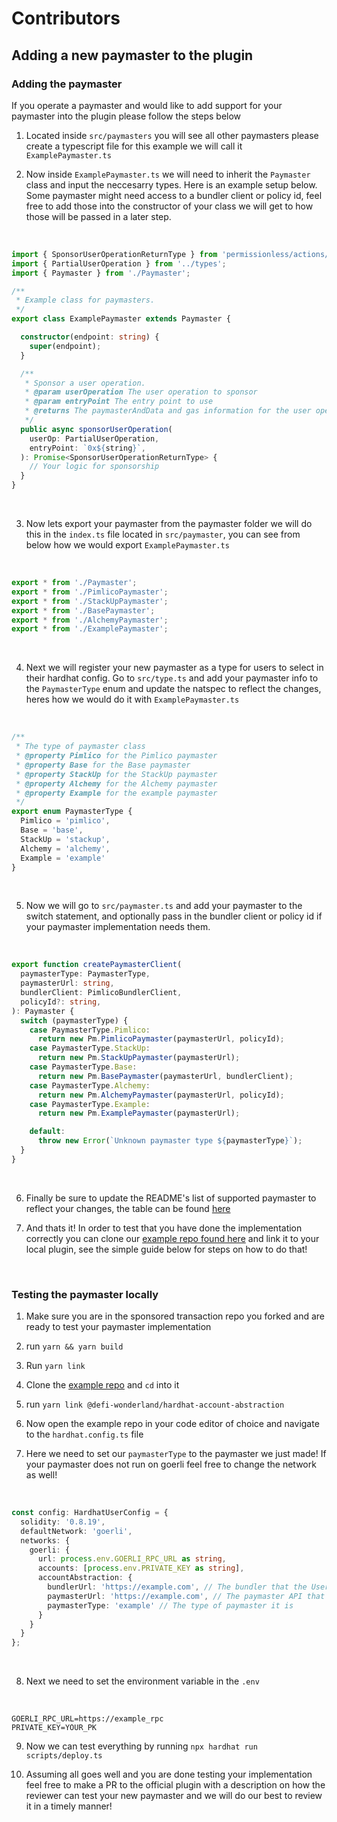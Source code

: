 # Contributors

## Adding a new paymaster to the plugin

### Adding the paymaster

If you operate a paymaster and would like to add support for your paymaster into the plugin please follow the steps below

1. Located inside `src/paymasters` you will see all other paymasters please create a typescript file for this example we will call it `ExamplePaymaster.ts`

1. Now inside `ExamplePaymaster.ts` we will need to inherit the `Paymaster` class and input the neccesarry types. Here is an example setup below. Some paymaster might need access to a bundler client or policy id, feel free to add those into the constructor of your class we will get to how those will be passed in a later step.

<br>

```ts
import { SponsorUserOperationReturnType } from 'permissionless/actions/pimlico';
import { PartialUserOperation } from '../types';
import { Paymaster } from './Paymaster';

/**
 * Example class for paymasters.
 */
export class ExamplePaymaster extends Paymaster {

  constructor(endpoint: string) {
    super(endpoint);
  }

  /**
   * Sponsor a user operation.
   * @param userOperation The user operation to sponsor
   * @param entryPoint The entry point to use
   * @returns The paymasterAndData and gas information for the user operation or just the paymasterAndData depending on the implementation
   */
  public async sponsorUserOperation(
    userOp: PartialUserOperation,
    entryPoint: `0x${string}`,
  ): Promise<SponsorUserOperationReturnType> {
    // Your logic for sponsorship
  }
}
```
<br>

3. Now lets export your paymaster from the paymaster folder we will do this in the `index.ts` file located in `src/paymaster`, you can see from below how we would export `ExamplePaymaster.ts`

<br>

```ts
export * from './Paymaster';
export * from './PimlicoPaymaster';
export * from './StackUpPaymaster';
export * from './BasePaymaster';
export * from './AlchemyPaymaster';
export * from './ExamplePaymaster';
```

<br>

4. Next we will register your new paymaster as a type for users to select in their hardhat config. Go to `src/type.ts` and add your paymaster info to the `PaymasterType` enum and update the natspec to reflect the changes, heres how we would do it with `ExamplePaymaster.ts`

<br>

```ts
/**
 * The type of paymaster class
 * @property Pimlico for the Pimlico paymaster
 * @property Base for the Base paymaster
 * @property StackUp for the StackUp paymaster
 * @property Alchemy for the Alchemy paymaster
 * @property Example for the example paymaster
 */
export enum PaymasterType {
  Pimlico = 'pimlico',
  Base = 'base',
  StackUp = 'stackup',
  Alchemy = 'alchemy',
  Example = 'example'
}
```
<br>

5. Now we will go to `src/paymaster.ts` and add your paymaster to the switch statement, and optionally pass in the bundler client or policy id if your paymaster implementation needs them.

<br>

```ts
export function createPaymasterClient(
  paymasterType: PaymasterType,
  paymasterUrl: string,
  bundlerClient: PimlicoBundlerClient,
  policyId?: string,
): Paymaster {
  switch (paymasterType) {
    case PaymasterType.Pimlico:
      return new Pm.PimlicoPaymaster(paymasterUrl, policyId);
    case PaymasterType.StackUp:
      return new Pm.StackUpPaymaster(paymasterUrl);
    case PaymasterType.Base:
      return new Pm.BasePaymaster(paymasterUrl, bundlerClient);
    case PaymasterType.Alchemy:
      return new Pm.AlchemyPaymaster(paymasterUrl, policyId);
    case PaymasterType.Example:
      return new Pm.ExamplePaymaster(paymasterUrl);

    default:
      throw new Error(`Unknown paymaster type ${paymasterType}`);
  }
}
```

<br>

6. Finally be sure to update the README's list of supported paymaster to reflect your changes, the table can be found [here](./README.md#supported-paymaster-types)

7. And thats it! In order to test that you have done the implementation correctly you can clone our [example repo found here](https://github.com/defi-wonderland/sponsored-txs-hardhat-example) and link it to your local plugin, see the simple guide below for steps on how to do that!

<br>

### Testing the paymaster locally

1. Make sure you are in the sponsored transaction repo you forked and are ready to test your paymaster implementation

1. run `yarn && yarn build`

1. Run `yarn link`

1. Clone the [example repo](https://github.com/defi-wonderland/hardhat-account-abstraction-example) and `cd` into it

1. run `yarn link @defi-wonderland/hardhat-account-abstraction`

1. Now open the example repo in your code editor of choice and navigate to the `hardhat.config.ts` file

1. Here we need to set our `paymasterType` to the paymaster we just made! If your paymaster does not run on goerli feel free to change the network as well!

<br>

```ts
const config: HardhatUserConfig = {
  solidity: '0.8.19',
  defaultNetwork: 'goerli',
  networks: {
    goerli: {
      url: process.env.GOERLI_RPC_URL as string,
      accounts: [process.env.PRIVATE_KEY as string],
      accountAbstraction: {
        bundlerUrl: 'https://example.com', // The bundler that the UserOperations will be sent to
        paymasterUrl: 'https://example.com', // The paymaster API that will be used for sponsoring transactions
        paymasterType: 'example' // The type of paymaster it is
      }
    }
  }
};
```
<br>

8. Next we need to set the environment variable in the `.env`

<br>

```
GOERLI_RPC_URL=https://example_rpc
PRIVATE_KEY=YOUR_PK
```
9. Now we can test everything by running `npx hardhat run scripts/deploy.ts`

10. Assuming all goes well and you are done testing your implementation feel free to make a PR to the official plugin with a description on how the reviewer can test your new paymaster and we will do our best to review it in a timely manner!